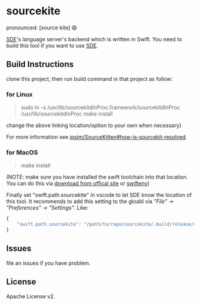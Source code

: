 # sourcekite

pronounced: [source kite] :smile:

[SDE](https://github.com/jinmingjian/sde)'s language server's backend which is written in Swift. You need to build this tool if you want to use [SDE](https://github.com/jinmingjian/sde).

## Build Instructions
clone this project, then run build command in that project as follow:

### for Linux
> sudo ln -s /usr/lib/sourcekitdInProc.framework/sourcekitdInProc /usr/lib/sourcekitdInProc
> make install

change the above linking location/option to your own when necessary)

For more information see [jpsim/SourceKitten#how-is-sourcekit-resolved](https://github.com/jpsim/SourceKitten#how-is-sourcekit-resolved).

### for MacOS
> make install

(NOTE: make sure you have installed the swift toolchain into that location. You can do this via [download from offical site](https://swift.org/download/#snapshots) or [swiftenv](https://swiftenv.fuller.li))

Finally set "swift.path.sourcekite" in vscode to let SDE know the location of this tool. It recommends to add this setting to the gloabl via _"File" -> "Preferences" -> "Settings"_. Like:

```javascript
{
    "swift.path.sourcekite": "/path/to/repo/sourcekite/.build/release/sourcekite"
}
```


## Issues
file an issues if you have problem.

## License
Apache License v2.
